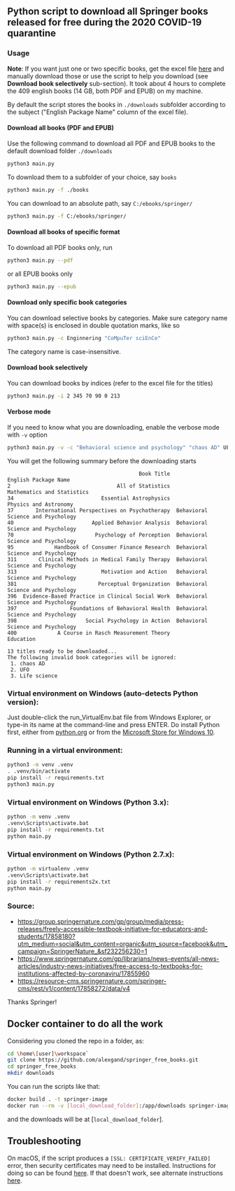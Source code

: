 ## Python script to download all Springer books released for free during the 2020 COVID-19 quarantine

### Usage
**Note**: If you want just one or two specific books, get the excel file [here](https://resource-cms.springernature.com/springer-cms/rest/v1/content/17858272/data/v4) and manually download those or use the script to help you download (see **Download book selectively** sub-section). It took about 4 hours to complete the 409 english books (14 GB, both PDF and EPUB) on my machine.

By default the script stores the books in `./downloads` subfolder according to the subject ("English Package Name" column of the excel file).

#### Download all books (PDF and EPUB)
Use the following command to download all PDF and EPUB books to the default download folder `./downloads`
```bash
python3 main.py
```
To download them to a subfolder of your choice, say `books`
```bash
python3 main.py -f ./books
```
You can download to an absolute path, say `C:/ebooks/springer/`
```bash
python3 main.py -f C:/ebooks/springer/
```

#### Download all books of specific format
To download all PDF books only, run
```bash
python3 main.py --pdf
```
or all EPUB books only
```bash
python3 main.py --epub
```

#### Download only specific book categories
You can download selective books by categories. Make sure category name with space(s) is enclosed in double quotation marks,  like so
```bash
python3 main.py -c Enginnering "CoMpuTer sciEnCe"
```
The category name is case-insensitive.

#### Download book selectively
You can download books by indices (refer to the excel file for the titles)
```bash
python3 main.py -i 2 345 70 90 0 213
```

#### Verbose mode
If you need to know what you are downloading, enable the verbose mode with `-v` option
```bash
python3 main.py -v -c "Behavioral science and psychology" "chaos AD" UFO "Life science" -i 2 34 400
```
You will get the following summary before the downloading starts
```
                                          Book Title               English Package Name
2                                  All of Statistics         Mathematics and Statistics
34                            Essential Astrophysics              Physics and Astronomy
37       International Perspectives on Psychotherapy  Behavioral Science and Psychology
40                         Applied Behavior Analysis  Behavioral Science and Psychology
70                          Psychology of Perception  Behavioral Science and Psychology
95             Handbook of Consumer Finance Research  Behavioral Science and Psychology
311       Clinical Methods in Medical Family Therapy  Behavioral Science and Psychology
313                           Motivation and Action   Behavioral Science and Psychology
381                          Perceptual Organization  Behavioral Science and Psychology
396  Evidence-Based Practice in Clinical Social Work  Behavioral Science and Psychology
397                 Foundations of Behavioral Health  Behavioral Science and Psychology
398                      Social Psychology in Action  Behavioral Science and Psychology
400             A Course in Rasch Measurement Theory                          Education

13 titles ready to be downloaded...
The following invalid book categories will be ignored:
 1. chaos AD
 2. UFO
 3. Life science
```
### Virtual environment on Windows (auto-detects Python version):
Just double-click the run_VirtualEnv.bat file from Windows Explorer, or type-in its name at the command-line and press ENTER.
Do install Python first, either from [python.org](https://www.python.org/downloads/)
or from the [Microsoft Store for Windows 10](https://www.microsoft.com/el-gr/search?q=python).

### Running in a virtual environment:
```bash
python3 -m venv .venv
. .venv/bin/activate
pip install -r requirements.txt
python3 main.py
```

### Virtual environment on Windows (Python 3.x):
```bash
python -m venv .venv
.venv\Scripts\activate.bat
pip install -r requirements.txt
python main.py
```

### Virtual environment on Windows (Python 2.7.x):
```bash
python -m virtualenv .venv
.venv\Scripts\activate.bat
pip install -r requirements2x.txt
python main.py
```

### Source:
* https://group.springernature.com/gp/group/media/press-releases/freely-accessible-textbook-initiative-for-educators-and-students/17858180?utm_medium=social&utm_content=organic&utm_source=facebook&utm_campaign=SpringerNature_&sf232256230=1
* https://www.springernature.com/gp/librarians/news-events/all-news-articles/industry-news-initiatives/free-access-to-textbooks-for-institutions-affected-by-coronaviru/17855960
* https://resource-cms.springernature.com/springer-cms/rest/v1/content/17858272/data/v4

Thanks Springer!

## Docker container to do all the work

Considering you cloned the repo in a folder, as:
```bash
cd \home\[user]\workspace`
git clone https://github.com/alexgand/springer_free_books.git
cd springer_free_books
mkdir downloads
```

You can run the scripts like that:
```bash
docker build . -t springer-image
docker run --rm -v [local_download_folder]:/app/downloads springer-image
```
and the downloads will be at [`local_download_folder`].

## Troubleshooting
On macOS, if the script produces a `[SSL: CERTIFICATE_VERIFY_FAILED]` error, then security certificates may need to be installed. Instructions for doing so can be found [here](https://stackoverflow.com/questions/50236117/scraping-ssl-certificate-verify-failed-error-for-http-en-wikipedia-org). If that doesn't work, see alternate instructions [here](https://stackoverflow.com/questions/44649449/brew-installation-of-python-3-6-1-ssl-certificate-verify-failed-certificate/44649450#44649450).
